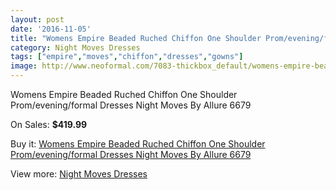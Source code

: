 ```yaml
---
layout: post
date: '2016-11-05'
title: "Womens Empire Beaded Ruched Chiffon One Shoulder Prom/evening/formal Dresses Night Moves By Allure 6679"
category: Night Moves Dresses
tags: ["empire","moves","chiffon","dresses","gowns"]
image: http://www.neoformal.com/7083-thickbox_default/womens-empire-beaded-ruched-chiffon-one-shoulder-prom-evening-formal-dresses-night-moves-by-allure-6679.jpg
---
```

Womens Empire Beaded Ruched Chiffon One Shoulder Prom/evening/formal Dresses Night Moves By Allure 6679

On Sales: **$419.99**
<a href="https://www.neoformal.com/en/night-moves-dresses/2534-womens-empire-beaded-ruched-chiffon-one-shoulder-prom-evening-formal-dresses-night-moves-by-allure-6679.html"><amp-img layout="responsive" width="600" height="600" src="//www.neoformal.com/7083-thickbox_default/womens-empire-beaded-ruched-chiffon-one-shoulder-prom-evening-formal-dresses-night-moves-by-allure-6679.jpg" alt="Womens Empire Beaded Ruched Chiffon One Shoulder Prom/evening/formal Dresses Night Moves By Allure 6679 0" /></a>
<a href="https://www.neoformal.com/en/night-moves-dresses/2534-womens-empire-beaded-ruched-chiffon-one-shoulder-prom-evening-formal-dresses-night-moves-by-allure-6679.html"><amp-img layout="responsive" width="600" height="600" src="//www.neoformal.com/7085-thickbox_default/womens-empire-beaded-ruched-chiffon-one-shoulder-prom-evening-formal-dresses-night-moves-by-allure-6679.jpg" alt="Womens Empire Beaded Ruched Chiffon One Shoulder Prom/evening/formal Dresses Night Moves By Allure 6679 1" /></a>
<a href="https://www.neoformal.com/en/night-moves-dresses/2534-womens-empire-beaded-ruched-chiffon-one-shoulder-prom-evening-formal-dresses-night-moves-by-allure-6679.html"><amp-img layout="responsive" width="600" height="600" src="//www.neoformal.com/7084-thickbox_default/womens-empire-beaded-ruched-chiffon-one-shoulder-prom-evening-formal-dresses-night-moves-by-allure-6679.jpg" alt="Womens Empire Beaded Ruched Chiffon One Shoulder Prom/evening/formal Dresses Night Moves By Allure 6679 2" /></a>

Buy it: [Womens Empire Beaded Ruched Chiffon One Shoulder Prom/evening/formal Dresses Night Moves By Allure 6679](https://www.neoformal.com/en/night-moves-dresses/2534-womens-empire-beaded-ruched-chiffon-one-shoulder-prom-evening-formal-dresses-night-moves-by-allure-6679.html "Womens Empire Beaded Ruched Chiffon One Shoulder Prom/evening/formal Dresses Night Moves By Allure 6679")

View more: [Night Moves Dresses](https://www.neoformal.com/en/23-night-moves-dresses "Night Moves Dresses")